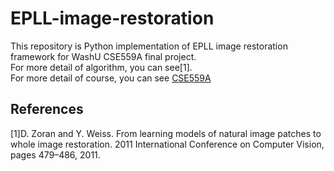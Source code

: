 # EPLL-image-restoration
This repository is Python implementation of EPLL image restoration framework for WashU CSE559A final project. <br>
For more detail of algorithm, you can see[1].<br>
For more detail of course, you can see [CSE559A](https://www.cse.wustl.edu/~ayan/courses/cse559a/)<br>

## References
[1]D. Zoran and Y. Weiss. From learning models of natural image patches to whole image restoration. 2011 International Conference on Computer Vision, pages 479–486,
2011.
